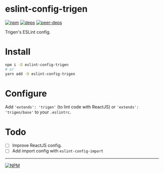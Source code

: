 # eslint-config-trigen

[![npm][npm]][npm-url]
[![deps][deps]][deps-url]
[![peer-deps][peer-deps]][peer-deps-url]

[npm]: https://img.shields.io/npm/v/eslint-config-trigen.svg
[npm-url]: https://npmjs.com/package/eslint-config-trigen

[deps]: https://david-dm.org/TrigenSoftware/eslint-config-trigen.svg
[deps-url]: https://david-dm.org/TrigenSoftware/eslint-config-trigen

[peer-deps]: https://david-dm.org/TrigenSoftware/eslint-config-trigen/peer-status.svg
[peer-deps-url]: https://david-dm.org/TrigenSoftware/eslint-config-trigen?type=peer

Trigen's ESLint config.

# Install

```bash
npm i -D eslint-config-trigen
# or
yarn add -D eslint-config-trigen
```

# Configure

Add `'extends': 'trigen'` (to lint code with ReactJS) or `'extends': 'trigen/base'` to your `.eslintrc`.

# Todo

- [ ] Improve ReactJS config.
- [ ] Add import config with `eslint-config-import`

---
[![NPM](https://nodei.co/npm/eslint-config-trigen.png?downloads=true&downloadRank=true&stars=true)](https://nodei.co/npm/eslint-config-trigen/)
